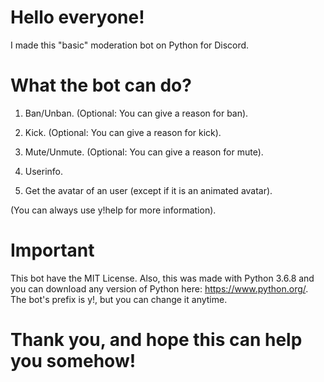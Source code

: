 # Hello everyone!

I made this "basic" moderation bot on Python for Discord.

# What the bot can do?

1. Ban/Unban. (Optional: You can give a reason for ban).

2. Kick. (Optional: You can give a reason for kick).

3. Mute/Unmute. (Optional: You can give a reason for mute).

4. Userinfo.

5. Get the avatar of an user (except if it is an animated avatar).

(You can always use y!help for more information).

# Important

This bot have the MIT License. Also, this was made with Python 3.6.8 and you can download any version of Python here: https://www.python.org/. The bot's prefix is y!, but you can change it anytime.

# Thank you, and hope this can help you somehow!

